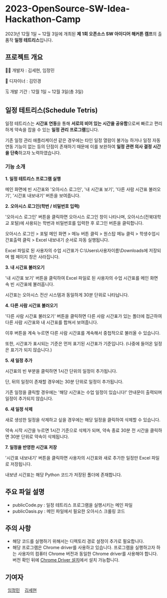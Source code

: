 # 2023-OpenSource-SW-Idea-Hackathon-Camp

2023년 12월 1일 ~ 12월 3일에 개최된 **제 1회 오픈소스 SW 아이디어 해커톤 캠프**의 출품작 **일정 테트리스**입니다.


## 프로젝트 개요
👩‍💻 개발자 : 김세현, 임정민

🎨 디자이너 : 김민경

🗓 개발 기간 : 12월 1일 ~ 12월 3일(총 3일)


## 일정 테트리스(Schedule Tetris)
일정 테트리스는 **시간표 연동**을 통해 **서로의 비어 있는 시간을 공유함**으로써 빠르고 편리하게 약속을 잡을 수 있는 **일정 관리 프로그램**입니다.

기존 일정 관리 애플리케이션 같은 경우에는 타인 일정 열람이 불가능 하거나 일정 자동 연동 기능이 없는 등의 단점이 존재하기 때문에 이를 보완하여 **일정 관련 의사 결정 시간을 단축**하고자 노력하였습니다.


### 기능 소개

**1. 일정 테트리스 프로그램 실행**

메인 화면에 빈 시간표와 '오아시스 로그인', '내 시간표 보기', '다른 사람 시간표 불러오기', '시간표 내보내기' 버튼을 보여줍니다.

**2. 오아시스 로그인(학번 / 비밀번호 입력)**

'오아시스 로그인' 버튼을 클릭하면 오아시스 로그인 창이 나타나며, 오아시스(전북대학교 포털)에 사용되는 학번과 비밀번호를 입력한 후 로그인 버튼을 클릭합니다.

오아시스 로그인 > 포털 메인 화면 > 메뉴 버튼 클릭 > 원스탑 메뉴 클릭 > 학생수업시간표출력 클릭 > Excel 내보내기 순서로 자동 실행됩니다.

Excel 파일로 된 사용자의 수업 시간표가 C:\Users\사용자이름\Downloads에 저장되며 웹 페이지 창은 사라집니다.

**3. 내 시간표 불러오기**

'내 시간표 보기' 버튼을 클릭하여 Excel 파일로 된 사용자의 수업 시간표를 메인 화면 속 빈 시간표에 불러옵니다.

시간표는 오아시스 전산 시스템과 동일하게 30분 단위로 나타납니다.

**4. 다른 사람 시간표 불러오기**

'다른 사람 시간표 불러오기' 버튼을 클릭하면 다른 사람 시간표가 있는 폴더에 접근하여 다른 사람 시간표와 내 시간표를 합쳐서 보여줍니다.

이후 버튼을 계속 누르면 다른 사람 시간표를 계속해서 중첩적으로 불러올 수 있습니다.

또한, 시간표가 표시되는 기준은 먼저 표기된 시간표가 기준입니다. (나중에 들어온 일정은 표기가 되지 않습니다.)

**5. 새 일정 추가**

시간표의 빈 부분을 클릭하면 1시간 단위의 일정이 추가됩니다.

단, 뒤의 일정이 존재할 경우에는 30분 단위로 일정이 추가됩니다.

기존 일정을 클릭할 경우에는 '해당 시간표는 수업 일정이 있습니다!' 안내문이 출력되며 일정이 추가되지 않습니다.

**6. 새 일정 삭제**

새로 생성한 일정을 삭제하고 싶을 경우에는 해당 일정을 클릭하여 삭제할 수 있습니다.

약속 시작 시간을 누르면 1시간 기준으로 삭제가 되며, 약속 종료 30분 전 시간을 클릭하면 30분 단위로 약속이 삭제됩니다.

**7. 일정을 반영한 시간표 저장**

'시간표 내보내기' 버튼을 클릭하면 사용자의 시간표와 새로 추가한 일정만 Excel 파일로 저장됩니다.

내보낸 시간표는 해당 Python 코드가 저장된 폴더에 존재합니다.


## 주요 파일 설명

- publicCode.py : 일정 테트리스 프로그램을 실행시키는 메인 파일
- publicOasis.py : 메인 파일에서 필요한 오아시스 크롤링 코드


## 주의 사항

- 해당 코드를 실행하기 위해서는 디렉토리 경로 설정이 추가로 필요합니다.
- 해당 프로그램은 Chrome driver를 사용하고 있습니다. 프로그램을 실행하고자 하는 사용자의 컴퓨터 Chrome 버전과 동일한 Chrome driver를 사용해야 합니다. 버전 확인 뒤에 [Chrome Driver 설치](https://github.com/GoogleChromeLabs/chrome-for-testing/blob/main/data/latest-versions-per-milestone-with-downloads.json)에서 설치 가능합니다. 


## 기여자

&nbsp;&nbsp;[임정민](https://github.com/JeongMinIsBest)&nbsp;&nbsp;&nbsp;&nbsp;[김세현](https://github.com/Sehyon1837)&nbsp;&nbsp;&nbsp;&nbsp;&nbsp;
